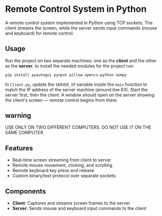 # Remote Control System in Python

A remote control system implemented in Python using TCP sockets.
The client streams the screen, while the server sends input commands (mouse and keyboard) for remote control.

## Usage

Run the project on two separate machines: one as the **client** and the other as the **server**.
to install the needed modules for the project run:
```bash
pip install pyautogui pynput pillow opencv-python numpy
```

In `Client.py`, update the `SERVER_IP` variable inside the `main` function to match the IP address of the server machine (around line 63).
Start the server first, then the client. A window should open on the server showing the client's screen — remote control begins from there.
## warning
USE ONLY ON TWO DIFFERENT COMPUTERS. DO NOT USE IT ON THE SAME COMPUTER

## Features

- Real-time screen streaming from client to server
- Remote mouse movement, clicking, and scrolling
- Remote keyboard key press and release
- Custom binary/text protocol over separate sockets

## Components

- **Client**: Captures and streams screen frames to the server
- **Server**: Sends mouse and keyboard input commands to the client

